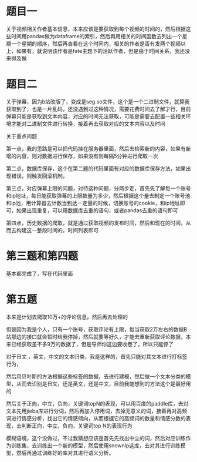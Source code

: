 # 题目一

关于视频相关作者基本信息，本来应该是要获取到每个视频的时间的，然后根据这些时间用pandas做为dataframe的索引，然后再用相关的时间函数去列出一个星期一个星期的顺序，然后再查看在这个时间内，相关的作者是否有发两个视频以上，如果有，就说明该作者是fate主题下的活跃作者，但是由于时间关系，我还没来得及做



# 题目二

关于弹幕，因为b站改版了，变成是seg.so文件，这个是一个二进制文件，就算我获取到了，也是一片乱码，还没遇到过这种情况，需要花费时间去了解才行，目前弹幕只能是获取到文本内容，对应的时间无法获取，可能是需要去配置一些相关环境才能对二进制文件进行转换，接着再去获取对应的文本内容以及时间



关于重点问题

第一点，我的思路是可以把代码挂在服务器里面，然后去检索新的内容，如果有新增的内容，则对数据进行保存，如果没有则每隔5分钟进行爬取一次

第二点，数据库保存，这个在第二题的代码里面有对应的数据库保存方法，如果出现错误，则触发回滚机制，

第三点，对应弹幕上限的问题，对待这种问题，分两步走，首先先了解每一个账号和ip地址，每日能获取弹幕的上限数量为多少，然后根据这个量去制定一个账号池和ip池，用计算器去计数当到达一定量的时候，切换账号的cookie，和ip地址即可，如果出现重复，可以用数据库去重的语句，或者pandas去重的语句即可

第四点，历史数据的爬取，就是通过获取视频的发布时间，然后和现在的时间，从而去构建这一整段时间的，时间列表即可



# 第三题和第四题

基本都完成了，写在代码里面

# 第五题

本来是计划去爬取10万+的评论信息，然后再去处理的

但是因为我是个人，只有一个账号，获取评论有上限，每当获取2万左右的数据B站那边的接口就会暂时给我停掉，然后就要等好久，才能去重新获取评论数据，本来已经获取差不多9万的数据了，但是导师你这边要收卷了，所以只能停了

对于日文	，英文，中文的文本归类，我是这样的，首先只能对其文本进行打标签行为，

然后用贝叶斯的方法根据这些标签的数据，去进行建模，然后做一个文本分类的模型，从而去识别是日文，还是英文，还是中文，目前我能想到的方法这个是最好用的



然后关于正向，中立，负向，关键词topN的表现，可以用百度的paddle库，去对文本先用jieba库进行分词，然后再加入停用词，去掉无意义的词，接着再对高频词进行情感分析，找出它的情感倾向，从而根据它的高频词的数量和情感分数的表现，去判断正向，中立，负向，关键词top N的表现行为



模糊语境，这个没做过，不过我猜想应该是首先先找出中立的词，然后对应训练作为训练集，去训练出一个新的模型，然后使用snownlp这库，去对其进行训练模型，然后再通过训练好的库对其进行语义分析。